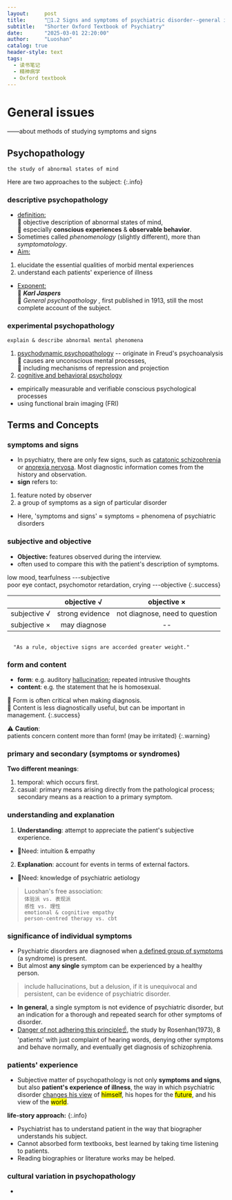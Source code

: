 ```yaml
---
layout:     post
title:      "📖1.2 Signs and symptoms of psychiatric disorder--general issues"
subtitle:   "Shorter Oxford Textbook of Psychiatry"
date:       "2025-03-01 22:20:00"
author:     "Luoshan"
catalog: true
header-style: text
tags:
  - 读书笔记
  - 精神病学
  - Oxford textbook
---
```

# General issues

——about methods of studying symptoms and signs

## Psychopathology
`the study of abnormal states of mind`  

Here are two approaches to the subject:
{:.info}

### descriptive psychopathology
- <u>definition:</u>  
🐶 objective description of abnormal states of mind,   
🐶 especially  **conscious experiences** & **observable behavior**.
- Sometimes called *phenomenology* (slightly different), more than *symptomatology*.
- <u>Aim:</u>   
1. elucidate the essential qualities of morbid mental experiences  
2. understand each patients' experience of illness
- <u>Exponent:</u>   
🐶 ***Karl Jaspers***  
🐶 *General psychopathology* , first published in 1913, still the most complete account of the subject.

### experimental psychopathology
`explain & describe abnormal mental phenomena`
1. <u>psychodynamic psychopathology</u> -- originate in Freud's psychoanalysis  
🐶 causes are unconscious mental processes,  
🐶 including mechanisms of repression and projection
3. <u>cognitive and behavioral psychology</u> 
- empirically measurable and verifiable conscious psychological processes
- using functional brain imaging (FRI)


## Terms and Concepts
### symptoms and signs
- In psychiatry, there are only few signs, such as [catatonic schizophrenia](https://www.ncbi.nlm.nih.gov/books/NBK563222/) or [anorexia nervosa](https://en.wikipedia.org/wiki/Anorexia_nervosa). Most diagnostic information comes from the history and observation. 
- **sign** refers to:
1. feature noted by observer
2. a group of symptoms as a sign of particular disorder
- Here, 'symptoms and signs' ≈ symptoms = phenomena of psychiatric disorders

### subjective and objective
- **Objective:** features observed during the interview.
-    often used to compare this with the patient's description of symptoms.

  low mood, tearfulness      ---subjective  
  poor eye contact, psychomotor retardation, crying      ---objective
{:.success}

|              | objective √     |          objective ×           |
| ------------ | :-------------: | :----------------------------: |
| subjective √ | strong evidence | not diagnose, need to question |
| subjective × | may diagnose    |               --               |

```

  "As a rule, objective signs are accorded greater weight."

```
### form and content
- **form**: e.g. auditory [hallucination](https://en.wikipedia.org/wiki/Hallucination); repeated intrusive thoughts 
- **content**: e.g. the statement that he is homosexual.

🐶   Form is often critical when making diagnosis.  
🐶   Content is less diagnostically useful, but can be important in management.
{:.success}

⚠️ **Caution**:  
patients concern content more than form! (may be irritated)
{:.warning}

### primary and secondary (symptoms or syndromes)
**Two different meanings**:  
1. temporal: which occurs first.
2. casual: primary means arising directly from the pathological process;
        secondary means as a reaction to a primary symptom.

### understanding and explanation
1. **Understanding**: attempt to appreciate the patient's subjective experience.
- 🔧Need: intuition & empathy

2. **Explanation**: account for events in terms of external factors.
- 🔧Need: knowledge of psychiatric aetiology

> Luoshan's free association:  
`体验派 vs. 表现派`  
`感性 vs. 理性`  
`emotional & cognitive empathy`  
`person-centred therapy vs. cbt`

### significance of individual symptoms
- Psychiatric disorders are diagnosed when <u>a defined group of symptoms</u> (a syndrome) is present.
- But almost **any single** symptom can be experienced by a healthy person.
> include hallucinations, but a delusion, if it is unequivocal and persistent, can be evidence of psychiatric disorder.

- **In general**, a single symptom is not evidence of psychiatric disorder, but an indication for a thorough and repeated search for other symptoms of disorder.
- <u>Danger of not adhering this principle☝️,</u> the study by Rosenhan(1973), 8 'patients' with just complaint of hearing words, denying other symptoms and behave normally, and eventually get diagnosis of schizophrenia.
  
### patients' experience
- Subjective matter of psychopathology is not only **symptoms and signs**, but also **patient's experience of illness**, the way in which psychiatric disorder <u>changes his view</u> of <mark>himself</mark>, his hopes for the <mark>future</mark>, and his view of the <mark>world</mark>.

**life-story approach:**
{:.info}

- Psychiatrist has to understand patient in the way that biographer understands his subject.
- Cannot absorbed form textbooks, best learned by taking time listening to patients.
- Reading biographies or literature works may be helped.


### cultural variation in psychopathology
- 
